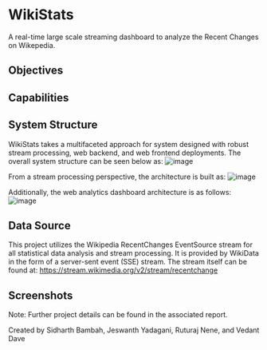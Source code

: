 # WikiStats
A real-time large scale streaming dashboard to analyze the Recent Changes on Wikepedia.

## Objectives

## Capabilities

## System Structure

WikiStats takes a multifaceted approach for system designed with robust stream processing,
web backend, and web frontend deployments.
The overall system structure can be seen below as:
![image](https://cloud.githubusercontent.com/assets/9053854/24495974/fbf2e0cc-1547-11e7-846c-25b5fac7f6b1.png)

From a stream processing perspective, the architecture is built as:
![image](https://cloud.githubusercontent.com/assets/9053854/24495974/fbf2e0cc-1547-11e7-846c-25b5fac7f6b1.png)

Additionally, the web analytics dashboard architecture is as follows:
![image](https://cloud.githubusercontent.com/assets/9053854/24495974/fbf2e0cc-1547-11e7-846c-25b5fac7f6b1.png)

## Data Source

This project utilizes the Wikipedia RecentChanges EventSource stream for all statistical
data analysis and stream processing. It is provided by WikiData in the form of a server-sent
event (SSE) stream.
The stream itself can be found at: https://stream.wikimedia.org/v2/stream/recentchange

## Screenshots
Note: Further project details can be found in the associated report.

Created by Sidharth Bambah, Jeswanth Yadagani, Ruturaj Nene, and Vedant Dave
